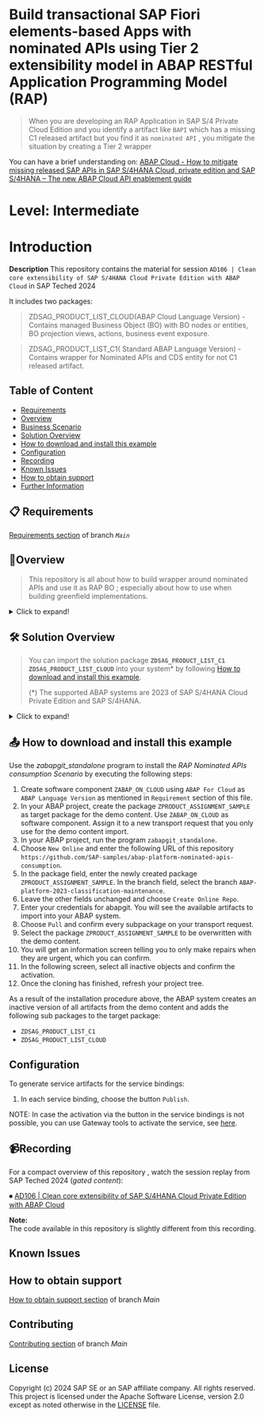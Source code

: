 # Build transactional SAP Fiori elements-based Apps with nominated APIs using Tier 2 extensibility model in ABAP RESTful Application Programming Model (RAP)
> When you are developing an RAP Application in SAP S/4 Private Cloud Edition and you identify a artifact like `BAPI` which has a missing C1 released artifact but you find it as `nominated API` , you mitigate the situation by creating a Tier 2 wrapper  
>

You can have a brief understanding on: [ ABAP Cloud - How to mitigate missing released SAP APIs in SAP S/4HANA Cloud, private edition and SAP S/4HANA – The new ABAP Cloud API enablement guide](https://community.sap.com/t5/enterprise-resource-planning-blogs-by-sap/abap-cloud-how-to-mitigate-missing-released-sap-apis-in-sap-s-4hana-cloud/ba-p/13561479)

# Level: Intermediate

# Introduction

**Description**
This repository contains the material for session `AD106 | Clean core extensibility of SAP S/4HANA Cloud Private Edition with ABAP Cloud` in SAP Teched 2024

It includes two packages:
>ZDSAG_PRODUCT_LIST_CLOUD(ABAP Cloud Language Version) - Contains managed Business Object (BO) with BO nodes or entities, BO projection views, actions, business event exposure.

>ZDSAG_PRODUCT_LIST_C1( Standard ABAP Language Version) - Contains wrapper for Nominated APIs and CDS entity for not C1 released artifact.


## Table of Content
- [Requirements](#requirements)
- [Overview](#overview)
- [Business Scenario](#business-scenario)
- [Solution Overview](#solution-overview)
- [How to download and install this example](#how-to-download-and-install-this-example)
- [Configuration](#configuration)
- [Recording](#recording)
- [Known Issues](#known-issues)
- [How to obtain support](#how-to-obtain-support) 
- [Further Information](#ℹfurther-information)

## 📋 Requirements

[Requirements section](../main/README.md#requirements) of branch <em>`Main`</em> 


## 🔎Overview

> This repository is all about how to build wrapper around nominated APIs and use it as RAP BO  ; especially about how to use  when building greenfield implementations.

<details>
  <summary>Click to expand!</summary>

### Business Scenario
In a nutshell
> We display the list of available Products from `Product Master` (MM03) in system
> 
> Assign the `Product Master` to `Classification` using nominated API.
>
> If the Product is assigned with `Classification` for the first time we raise an BOR event 
>
> 
This session material guides you through the development of the OData service of a SAP Fiori elements based _Classification Assignment to Product App_ with RAP, using the _managed_ business object (BO) runtime implementation .
>  
The OData service you are going to implement is based on the SAP GUI transaction MM01/MM02.
>
> To set the business context, the scenario is the following: The department responsible for managing  "Products  & Classification" is requesting you to build a new display only Fiori app  for processing assignment of Product with Classification.
>


<details>
  <summary>Click to expand!</summary>

>Scenario : Assign existing `Materail Master` to a `Classification`

>We use nominated API , to assign existing `Product` to existing `Classification`.

> We achieve this help of `Action` in RAP.

**List Report**:
<img src="images/List Report- Product List.png" alt="List Repo" width="100%">

**Object Page-Action to do this assignment of Product to Classification**:
<img src="images/ObjectPage- Product.png" alt="RAP Action" width="100%">

**We can do this in classic way directly using SAP GUI transaction MM01/MM02**:
<img src="images/MM01_MM02_MM03_Assignment.png" alt="CL01-Keywords" width="100%">

</details>
</details>

## 🛠 Solution Overview

> You can import the solution package **`ZDSAG_PRODUCT_LIST_C1`** **`ZDSAG_PRODUCT_LIST_CLOUD`** into your system* by following [How to download and install this example](#how-to-download-and-install-this-example). 
>
> (*) The supported ABAP systems are 2023 of SAP S/4HANA Cloud Private Edition and SAP S/4HANA.
<details>
  <summary>Click to expand!</summary>

**ZDSAG_PRODUCT_LIST_C1**

>Lets see what are the objects present in this package:

1. ZCL_DSAG_BAPI_OBJCL - Tier 2 Wrapper for nominated API of Product Master to Classification Assignment - `BAPI_OBJCL_CREATE`
2. ZCL_DSAG_CLASS_ASSIGNMENT_CHK  - Tier 2 Wrapper for checking existing `Classification` details assigned to `Product Master` before triggering assignment .
3. ZCL_DSAG_BOR_HANDLER_PRODUCT - BOR Event Handler Implementation

**Note:**  
The package contains other objects as well, but we have given overview of only few key artifacts.

**ZDSAG_PRODUCT_LIST_CLOUD**

>Lets see what are the objects present in this package:

>BO - Business Object

1. ZDSAG_R_PRODUCT - Root BO for `Product Master`
2. ZDSAG_C_PRODUCT - Root BO Projection View
3. ZDSAG_I_CLASSIFICATIONHELPER - BO for `Classification`
4. ZDSAG_I_CHARACTERISTICHELPER - BO for `Characteristics`
   
**Note:**  
The package contains other objects as well, but we have given overview of only few key artifacts.
</details>  


## 📤 How to download and install this example

Use the <em>zabapgit_standalone</em> program to install the <em>RAP Nominated APIs consumption Scenario</em> by executing the following steps:
1.  Create software component `ZABAP_ON_CLOUD` using `ABAP For Cloud` as `ABAP Language Version` as mentioned in `Requirement` section of this file.
2.	In your ABAP project, create the package `ZPRODUCT_ASSIGNMENT_SAMPLE` as target package for the demo content. Use `ZABAP_ON_CLOUD` as software component. Assign it to a new transport request that you only use for the demo content import. 
3.	In your ABAP project, run the program `zabapgit_standalone`.  
4.	Choose `New Online` and enter the following URL of this repository  `https://github.com/SAP-samples/abap-platform-nominated-apis-consumption`. 
5.	In the package field, enter the newly created package `ZPRODUCT_ASSIGNMENT_SAMPLE`. In the branch field, select the branch `ABAP-platform-2023-classification-maintenance`.
6.	Leave the other fields unchanged and choose `Create Online Repo`.
7. Enter your credentials for abapgit. You will see the available artifacts to import into your ABAP system. 
8.	Choose `Pull` and confirm every subpackage on your transport request. 
9.	Select the package `ZPRODUCT_ASSIGNMENT_SAMPLE` to be overwritten with the demo content. 
10. You will get an information screen telling you to only make repairs when they are urgent, which you can confirm.  
11. In the following screen, select all inactive objects and confirm the activation.
12.	Once the cloning has finished, refresh your project tree.


As a result of the installation procedure above, the ABAP system creates an inactive version of all artifacts from the demo content and adds the following sub packages to the target package: 
* `ZDSAG_PRODUCT_LIST_C1`
* `ZDSAG_PRODUCT_LIST_CLOUD`

## Configuration

To generate service artifacts for the service bindings:
1. In each service binding, choose the button `Publish`.


NOTE: In case the activation via the button in the service bindings is not possible, you can use Gateway tools to activate the service, see [here](https://help.sap.com/docs/ABAP_PLATFORM_NEW/fc4c71aa50014fd1b43721701471913d/b58a3c27df4e406f9335d4b346f6be04.html?version=202210.LATEST#%EE%81%B0-service-transport2).  



## 📹Recording 

For a compact overview of this repository , watch the session replay from SAP Teched 2024 (_gated content_):  

⏺  [AD106 | Clean core extensibility of SAP S/4HANA Cloud Private Edition with ABAP Cloud](https://www.sap.com/events/teched/virtual/flow/sap/te24/catalog/page/catalog/session/1721791179982001rM76)

**Note:**  
The code available in this repository is slightly different from this recording.

## Known Issues
<!-- You may simply state "No known issues. -->

## How to obtain support
[How to obtain support section](../main/README.md#how-to-obtain-support) of branch <em> Main </em> 
 
## Contributing
[Contributing section](../main/README.md#contributing) of branch <em> Main </em> 

## License
Copyright (c) 2024 SAP SE or an SAP affiliate company. All rights reserved. This project is licensed under the Apache Software License, version 2.0 except as noted otherwise in the [LICENSE](LICENSE) file.
